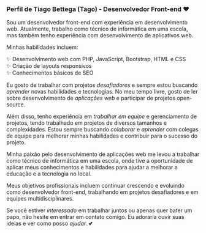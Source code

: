 ### Perfil de Tiago Bettega (Tago) - Desenvolvedor Front-end ❤
Sou um desenvolvedor front-end com experiência em desenvolvimento web. Atualmente, trabalho como técnico de informática em uma escola, mas também tenho experiência com desenvolvimento de aplicativos web.

Minhas habilidades incluem:

✨ Desenvolvimento web com PHP, JavaScript, Bootstrap, HTML e CSS <br>
✨ Criação de layouts responsivos <br>
✨ Conhecimentos básicos de SEO

Eu gosto de trabalhar com projetos _desafiadores_ e sempre estou buscando _aprender_ novas habilidades e tecnologias. No meu tempo livre, gosto de ler sobre desenvolvimento de _aplicações web_ e participar de projetos open-source.

Além disso, tenho experiência em _trabalhar em equipe_ e gerenciamento de projetos, tendo trabalhado em projetos de diversos tamanhos e complexidades. Estou sempre buscando _colaborar_ e _aprender_ com colegas de equipe para melhorar minhas habilidades e contribuir para o sucesso do projeto.

Minha paixão pelo desenvolvimento de aplicações web me levou a trabalhar como técnico de informática em uma escola, onde tive a oportunidade de aplicar meus conhecimentos e habilidades para ajudar a melhorar a educação e a tecnologia no local.

Meus objetivos profissionais incluem continuar crescendo e evoluindo como desenvolvedor front-end, trabalhando em projetos desafiadores e em equipes multidisciplinares.

Se você estiver _interessado_ em trabalhar juntos ou apenas quer bater um papo, não hesite em entrar em contato comigo. Eu adoraria ouvir suas ideias e ver como posso _ajudar_. 💕
